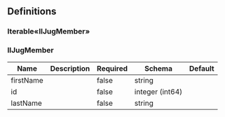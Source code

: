 ## Definitions
### Iterable«IlJugMember»
### IlJugMember
|Name|Description|Required|Schema|Default|
|----|----|----|----|----|
|firstName||false|string||
|id||false|integer (int64)||
|lastName||false|string||


